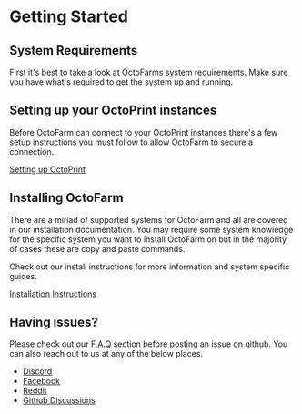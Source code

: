 # Getting Started

## System Requirements
First it's best to take a look at OctoFarms system requirements. Make sure you have what's required to get the system up and running. 

## Setting up your OctoPrint instances
Before OctoFarm can connect to your OctoPrint instances there's a few setup instructions you must follow to allow OctoFarm to secure a connection.

[Setting up OctoPrint](/src/getting-started/octoprint-setup.md) 

## Installing OctoFarm
There are a miriad of supported systems for OctoFarm and all are covered in our installation documentation. You may require some system knowledge for the specific system you want to install OctoFarm on but in the majority of cases these are copy and paste commands.

Check out our install instructions for more information and system specific guides.

[Installation Instructions](/installation)

<!-- - Adding printers to OctoFarm -->

<!-- - Using OctoFarm -->

## Having issues?
Please check out our [F.A.Q](/src/getting-started/octofarm-faq.md) section before posting an issue on github. You can also reach out to us at any of the below places. 

- [Discord](https://discord.gg/vjabMUn)
- [Facebook](https://www.facebook.com/groups/octofarm)
- [Reddit](https://www.reddit.com/r/OctoFarm/)
- [Github Discussions](https://github.com/NotExpectedYet/OctoFarm/discussions)
